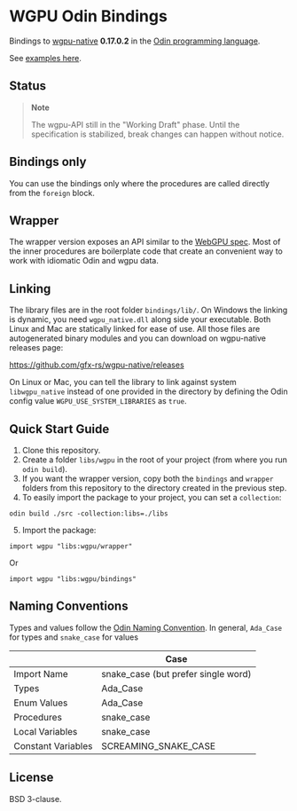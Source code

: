 # WGPU Odin Bindings

Bindings to [wgpu-native](https://github.com/gfx-rs/wgpu-native) **0.17.0.2** in the [Odin programming language](https://odin-lang.org/).

See [examples here](./examples).

## Status

> **Note**
>
> The wgpu-API still in the "Working Draft" phase. Until the specification is stabilized, break changes can happen without notice.

## Bindings only

You can use the bindings only where the procedures are called directly from the `foreign` block.

## Wrapper

The wrapper version exposes an API similar to the [WebGPU spec](https://gpuweb.github.io/gpuweb/). Most of the inner procedures are boilerplate code that create an convenient way to work with idiomatic Odin and wgpu data.

## Linking

The library files are in the root folder `bindings/lib/`. On Windows the linking is dynamic, you need `wgpu_native.dll` along side your executable. Both Linux and Mac are statically linked for ease of use. All those files are autogenerated binary modules and you can download on wgpu-native releases page:

<https://github.com/gfx-rs/wgpu-native/releases>

On Linux or Mac, you can tell the library to link against system `libwgpu_native` instead of one provided in the directory by defining the Odin config value `WGPU_USE_SYSTEM_LIBRARIES` as `true`.

## Quick Start Guide

1. Clone this repository.
2. Create a folder `libs/wgpu` in the root of your project (from where you run `odin build`).
3. If you want the wrapper version, copy both the `bindings` and `wrapper` folders from this repository to the directory created in the previous step.
4. To easily import the package to your project, you can set a `collection`:

```
odin build ./src -collection:libs=./libs
```

5. Import the package:

```
import wgpu "libs:wgpu/wrapper"
```

Or

```
import wgpu "libs:wgpu/bindings"
```

## Naming Conventions

Types and values follow the [Odin Naming Convention](https://github.com/odin-lang/Odin/wiki/Naming-Convention). In general, `Ada_Case` for types and `snake_case` for values

|                    | Case                                |
| ------------------ | ----------------------------------- |
| Import Name        | snake_case (but prefer single word) |
| Types              | Ada_Case                            |
| Enum Values        | Ada_Case                            |
| Procedures         | snake_case                          |
| Local Variables    | snake_case                          |
| Constant Variables | SCREAMING_SNAKE_CASE                |

## License

BSD 3-clause.
